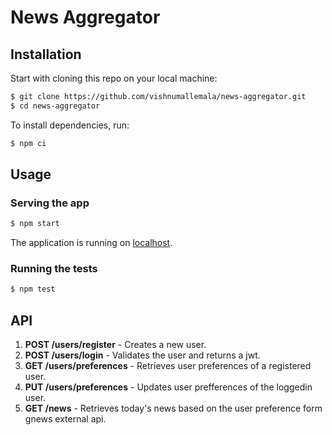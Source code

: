 # News Aggregator

## Installation

Start with cloning this repo on your local machine:

```sh
$ git clone https://github.com/vishnumallemala/news-aggregator.git
$ cd news-aggregator
```

To install dependencies, run:

```sh
$ npm ci
```

## Usage

### Serving the app

```sh
$ npm start
```

The application is running on [localhost](http:localhost:3000/).

### Running the tests

```sh
$ npm test
```

## API

1. **POST /users/register** - Creates a new user.
2. **POST /users/login** - Validates the user and returns a jwt.
3. **GET /users/preferences** - Retrieves user preferences of a registered user.
4. **PUT /users/preferences** - Updates user prefferences of the loggedin user.
5. **GET /news** - Retrieves today's news based on the user preference form gnews external api.
